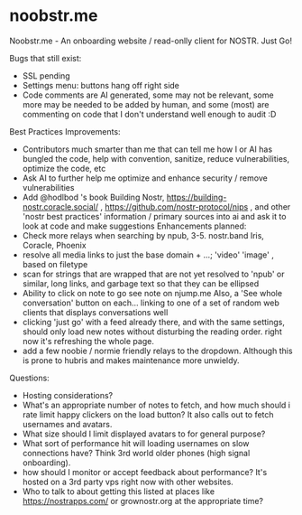 # noobstr.me
Noobstr.me - An onboarding website / read-onlly client for NOSTR.  Just Go!

Bugs that still exist:
- SSL pending
- Settings menu: buttons hang off right side
- Code comments are AI generated, some may not be relevant, some more may be needed to be added by human, and some (most) are commenting on code that I don't understand well enough to audit :D

Best Practices Improvements:

- Contributors much smarter than me that can tell me how I or AI has bungled the code, help with convention, sanitize, reduce vulnerabilities, optimize the code, etc
- Ask AI to further help me optimize and enhance security / remove vulnerabilities
- Add @hodlbod 's book Building Nostr, https://building-nostr.coracle.social/ , https://github.com/nostr-protocol/nips , and other 'nostr best practices' information / primary sources into ai and ask it to look at code and make suggestions
Enhancements planned:
- Check more relays when searching by npub, 3-5.  nostr.band Iris, Coracle, Phoenix
- resolve all media links to just the base domain + …; 'video' 'image' , based on filetype
- scan for strings that are wrapped that are not yet resolved to 'npub' or similar, long links, and garbage text so that they can be ellipsed
- Ability to click on note to go see note on njump.me Also, a 'See whole conversation' button on each… linking to one of a set of random web clients that displays conversations well
- clicking 'just go' with a feed already there, and with the same settings, should only load new notes without disturbing the reading order.  right now it's refreshing the whole page.
- add a few noobie / normie friendly relays to the dropdown.  Although this is prone to hubris and makes maintenance more unwieldy.

Questions:

- Hosting considerations?
- What's an appropriate number of notes to fetch, and how much should i rate limit happy clickers on the load button? It also calls out to fetch usernames and avatars.
- What size should I limit displayed avatars to for general purpose?
- What sort of performance hit will loading usernames on slow connections have?  Think 3rd world older phones (high signal onboarding).
- how should I monitor or accept feedback about performance?  It's hosted on a 3rd party vps right now with other websites.
- Who to talk to about getting this listed at places like https://nostrapps.com/ or grownostr.org at the appropriate time?
